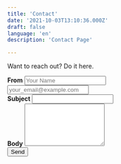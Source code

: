 ```yaml
---
title: 'Contact'
date: '2021-10-03T13:10:36.000Z'
draft: false
language: 'en'
description: 'Contact Page'

---
```

<!-- @format -->
<section class="lg:pb-24">
    <div class="max-w-screen-md px-4 mx-auto">
        <p class="
            mb-8
            font-light
            text-center
            text-gray-500
            lg:mb-16
            dark:text-gray-400
            sm:text-xl"
        >Want to reach out? Do it here.</p>
        <form
            name="contact"
            id="contact-form"
            class="space-y-8"
            method="post"
            >
            <!-- Sender name --><div class="my-4">
                <label
                    for="email"
                    class="
                        block
                        mb-2
                        font-medium
                        text-gray-900
                        text-md
                        dark:text-gray-300
                    "
                ><strong>From</strong></label>
                <input
                    type="text"
                    id="sender_name"
                    placeholder="Your Name"
                    name="sender_name"
                    class="
                        shadow-sm
                        bg-gray-50
                        border
                        border-gray-300
                        text-gray-900
                        text-md
                        rounded-lg
                        focus:ring-indigo-500
                        focus:border-indigo-500
                        block
                        w-full
                        p-2.5
                        dark:bg-gray-700
                        dark:border-gray-600
                        dark:placeholder-gray-400
                        dark:text-white
                        dark:focus:ring-indigo-500
                        dark:focus:border-indigo-500
                        dark:shadow-sm-light
                    "
                    required
                >
            </div>
            <!-- Sender email address --><div class="my-4">
                <input
                    type="email"
                    id="sender_email"
                    name="sender_email"
                    class="
                        shadow-sm
                        bg-gray-50
                        border
                        border-gray-300
                        text-gray-900
                        text-md
                        rounded-lg
                        focus:ring-indigo-500
                        focus:border-indigo-500
                        block
                        w-full
                        p-2.5
                        dark:bg-gray-700
                        dark:border-gray-600
                        dark:placeholder-gray-400
                        dark:text-white
                        dark:focus:ring-indigo-500
                        dark:focus:border-indigo-500
                        dark:shadow-sm-light
                    "
                    placeholder="your_email@example.com"
                    required
                >
            </div>
            <!-- Email subject --><div class="my-4">
                <label
                    for="subject"
                    class="
                        block
                        mb-2
                        font-medium
                        text-gray-900
                        text-md
                        dark:text-gray-300
                    "
                ><strong>Subject</strong></label>
                <input
                    type="text"
                    id="subject"
                    name="subject"
                    class="
                        block
                        w-full
                        p-3
                        text-gray-900
                        border
                        border-gray-300
                        rounded-lg
                        shadow-sm
                        text-md
                        bg-gray-50
                        focus:ring-indigo-500
                        focus:border-indigo-500
                        dark:bg-gray-700
                        dark:border-gray-600
                        dark:placeholder-gray-400
                        dark:text-white
                        dark:focus:ring-indigo-500
                        dark:focus:border-indigo-500
                        dark:shadow-sm-light
                    "
                    required
                >
            </div>
            <!-- Email body --><div class="my-4 sm:col-span-2">
                <label
                    for="message"
                    class="
                        block
                        mb-2
                        font-medium
                        text-gray-900
                        text-md
                        dark:text-gray-400
                    "
                ><strong>Body</strong></label>
                <textarea
                    id="message"
                    name="message"
                    rows="6"
                    class="
                        block
                        p-2.5
                        w-full
                        text-md
                        text-gray-900
                        bg-gray-50
                        rounded-lg
                        shadow-sm
                        border
                        border-gray-300
                        focus:ring-indigo-500
                        focus:border-indigo-500
                        dark:bg-gray-700
                        dark:border-gray-600
                        dark:placeholder-gray-400
                        dark:text-white
                        dark:focus:ring-indigo-500
                        dark:focus:border-indigo-500
                    "
                ></textarea>
            </div>
            <!-- Submit button --><div class="mt-6 lg:pb-16">
                <button
                    type="submit"
                    onClick="contactForm.submitEvent(event)"
                    class="
                        px-5
                        py-3
                        font-bold
                        text-center
                        text-white
                        bg-indigo-600
                        rounded-lg
                        text-md
                        sm:w-fit
                        hover:bg-indigo-800
                        focus:ring-4
                        focus:outline-none
                        focus:ring-indigo-300
                        dark:bg-indigo-600
                        dark:hover:bg-indigo-700
                        dark:focus:ring-indigo-800
                    "
                >Send</button>
            </div>
        </form>
    </div>
</section>
